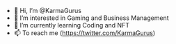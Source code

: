 - 👋 Hi, I’m @KarmaGurus
- 👀 I’m interested in Gaming and Business Management
- 🌱 I’m currently learning Coding and NFT
- 📫 To reach me (https://twitter.com/KarmaGurus)

<!---
KarmaGurus/KarmaGurus is a ✨ special ✨ repository because its `README.md` (this file) appears on your GitHub profile.
You can click the Preview link to take a look at your changes.
--->
